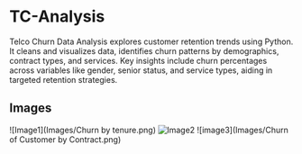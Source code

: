 # TC-Analysis
Telco Churn Data Analysis explores customer retention trends using Python. It cleans and visualizes data, identifies churn patterns by demographics, contract types, and services. Key insights include churn percentages across variables like gender, senior status, and service types, aiding in targeted retention strategies.



## Images

![Image1](Images/Churn by tenure.png)
![Image2](Images/Churn_by_Services.png)
![image3](Images/Churn of Customer by Contract.png)
